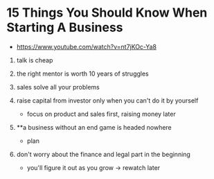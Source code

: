 # 15 Things You Should Know When Starting A Business
- https://www.youtube.com/watch?v=nt7jKOc-Ya8
1. talk is cheap
2. the right mentor is worth 10 years of struggles
3. sales solve all your problems
4. raise capital from investor only when you can't do it by yourself
    - focus on product and sales first, raising money later
5. **a business without an end game is headed nowhere
    - plan

16. don't worry about the finance and legal part in the beginning
    - you'll figure it out as you grow
-> rewatch later
